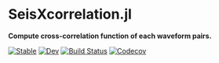 # SeisXcorrelation.jl

**Compute cross-correlation function of each waveform pairs.**

[![Stable](https://img.shields.io/badge/docs-stable-blue.svg)](https://kura-okubo.github.io/SeisXcorrelation.jl/stable)
[![Dev](https://img.shields.io/badge/docs-dev-blue.svg)](https://kura-okubo.github.io/SeisXcorrelation.jl/dev)
[![Build Status](https://travis-ci.com/kura-okubo/SeisXcorrelation.jl.svg?branch=master)](https://travis-ci.com/kura-okubo/SeisXcorrelation.jl)
[![Codecov](https://codecov.io/gh/kura-okubo/SeisXcorrelation.jl/branch/master/graph/badge.svg)](https://codecov.io/gh/kura-okubo/SeisXcorrelation.jl)
